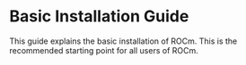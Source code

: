 # Basic Installation Guide

This guide explains the basic installation of ROCm. This is the recommended starting point for all users of ROCm. 
